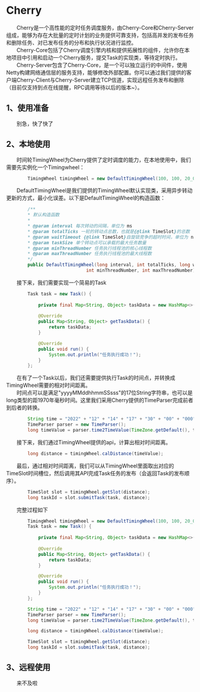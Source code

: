 # Cherry
&emsp;&emsp;Cherry是一个高性能的定时任务调度服务，由Cherry-Core和Cherry-Server组成，能够为存在大批量的定时计划的业务提供可靠支持，包括高并发的发布任务和删除任务、对已发布任务的分布和执行状况进行监控。<br/>
&emsp;&emsp;Cherry-Core包括了Cherry调度引擎内核和提供拓展性的组件，允许你在本地项目中引用和启动一个Cherry服务，提交Task的实现类，等待定时执行。<br/>
&emsp;&emsp;Cherry-Server包含了Cherry-Core，是一个可以独立运行的中间件，使用Netty构建网络通信层的服务支持，能够修改外部配置。你可以通过我们提供的客户端Cherry-Client与Cherry-Server建立TCP信道，实现远程任务发布和删除（目前仅支持到点在线提醒，RPC调用等待以后的版本~）。

## 1、使用准备
&emsp;&emsp;别急，快了快了

## 2、本地使用
&emsp;&emsp;时间轮TimingWheel为Cherry提供了定时调度的能力，在本地使用中，我们需要先实例化一个Timingwheel：
```java
        TimingWheel timingWheel = new DefaultTimingWheel(100, 100, 20_000, 10_000, 4, 8);
```
&emsp;&emsp;DefaultTimingWheel是我们提供的TimingWheel默认实现类，采用异步转动更新的方式，最小化误差。以下是DefaultTimingWheel的构造函数：
```java
        /**
        * 默认构造函数
        *
        * @param interval 每次转动的间隔，单位为 ms
        * @param totalTicks 一轮的转动点总数，也就是{@link TimeSlot}的总数
        * @param waitTimeout {@link TimeSlot}自旋锁竞争的超时时间，单位为 ns
        * @param taskSize 单个转动点可以承载的最大任务数量
        * @param minThreadNumber 任务执行线程池的核心线程数
        * @param maxThreadNumber 任务执行线程池的最大线程数
        */
        public DefaultTimingWheel(long interval, int totalTicks, long waitTimeout, int taskListSize,
                              int minThreadNumber, int maxThreadNumber)
```
&emsp;&emsp;接下来，我们需要实现一个简易的Task
```java
        Task task = new Task() {
        
            private final Map<String, Object> taskData = new HashMap<>();
            
            @Override
            public Map<String, Object> getTaskData() {
                return taskData;
            }

            @Override
            public void run() {
                System.out.println("任务执行成功！");
            }
        };
```
&emsp;&emsp;在有了一个Task以后，我们还需要提供执行Task的时间点，并转换成TimingWheel需要的相对时间距离。<br/>
&emsp;&emsp;时间点可以是满足"yyyyMMddhhmmSSsss"的17位String字符串，也可以是long类型的距1970年毫秒时间。这里我们采用Cherry提供的TimeParser完成前者到后者的转换。
```java
        String time = "2022" + "12" + "14" + "17" + "30" + "00" + "000";
        TimeParser parser = new TimeParser();
        long timeValue = parser.time2TimeValue(TimeZone.getDefault(), time);
```
&emsp;&emsp;接下来，我们通过TimingWheel提供的api，计算出相对时间距离。
```java
        long distance = timingWheel.calDistance(timeValue);
```
&emsp;&emsp;最后，通过相对时间距离，我们可以从TimingWheel里面取出对应的TimeSlot时间槽位，然后调用其API完成Task任务的发布（会返回Task的发布顺序）。
```java
        TimeSlot slot = timingWheel.getSlot(distance);
        long taskId = slot.submitTask(task, distance);
```
&emsp;&emsp;完整过程如下
```java
        TimingWheel timingWheel = new DefaultTimingWheel(100, 100, 20_000, 10_000, 4, 8);
        Task task = new Task() {
        
            private final Map<String, Object> taskData = new HashMap<>();
            
            @Override
            public Map<String, Object> getTaskData() {
                return taskData;
            }

            @Override
            public void run() {
                System.out.println("任务执行成功！");
            }
        };

        String time = "2022" + "12" + "14" + "17" + "30" + "00" + "000";
        TimeParser parser = new TimeParser();
        long timeValue = parser.time2TimeValue(TimeZone.getDefault(), time);

        long distance = timingWheel.calDistance(timeValue);

        TimeSlot slot = timingWheel.getSlot(distance);
        long taskId = slot.submitTask(task, distance);
```

## 3、远程使用
&emsp;&emsp;来不及啦
